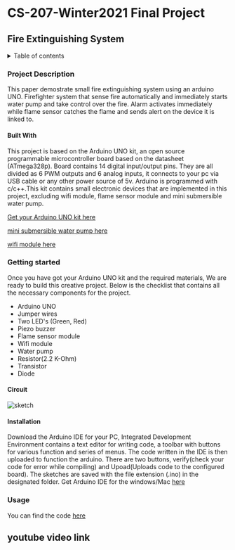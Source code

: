 # CS-207-Winter2021 Final Project

## Fire Extinguishing System
<details>
<summary>Table of contents</summary>

+ [Project Description](#project-description)
  + [Built With](#built-with)
+ [Getting Started](#getting-started)
  + [Circuit](#circuit)
  + [Installation](#installation)
+ [Usage](#usage)
+ [youtube video link](#youtube-video-link)
</details>
 
### Project Description

This paper demostrate small fire extinguishing system using an arduino UNO. Firefighter system that sense fire automatically and immediately starts water pump and take control over the fire. Alarm activates immediately while flame sensor catches the flame and sends alert on the device it is linked to.

#### Built With
This project is based on the Arduino UNO kit, an open source programmable microcontroller board based on the datasheet (ATmega328p). Board contains 14 digital input/output pins. They are all divided as 6 PWM outputs and 6 analog inputs, it connects to your pc via USB cable or any other power source of 5v. Arduino is programmed with c/c++.This kit contains small electronic devices that are implemented in this project, excluding wifi module, flame sensor module and mini submersible water pump.

[Get your Arduino UNO kit here](https://solarbotics.com/product/ardx/)
   
[mini submersible water pump here](https://www.amazon.ca/Amphibious-Circulation-Submersible-Fountain-Hydroponics/dp/B07QSJ4BF1/ref=sr_1_17?dchild=1&keywords=Mini+Water+Pump&qid=1617756177&sr=8-17)

[wifi module here](https://www.amazon.ca/KeeYees-Internet-Development-Wireless-Compatible/dp/B07PR9T5R5/ref=sr_1_10?crid=XX1KHUHMMUKP&dchild=1&keywords=wifi+module+esp8266&qid=1617756353&sprefix=wifi+module+esp%2Caps%2C195&sr=8-10)


### Getting started
Once you have got your Arduino UNO kit and the required materials, We are ready to build this creative project. Below is the checklist that contains all the necessary components for the project.

- Arduino UNO
- Jumper wires
- Two LED's (Green, Red)
- Piezo buzzer
- Flame sensor module
- Wifi module
- Water pump
- Resistor(2.2 K-Ohm)
- Transistor
- Diode
#### Circuit 

![sketch](https://user-images.githubusercontent.com/78987305/114621178-9f1e6300-9c69-11eb-8afe-21db1c025bc3.png)

#### Installation
Download the Arduino IDE for your PC, Integrated Development Environment contains a text editor for writing code, a toolbar with buttons for various function and series of menus. The code written in the IDE is then uploaded to function the arduino. There are two buttons, verify(check your code for error while compiling) and Upoad(Uploads code to the configured board). The sketches are saved with the file extension (.ino) in the designated folder.
Get Arduino IDE for the windows/Mac [here](https://www.arduino.cc/en/software)

### Usage
You can find the code [here](https://github.com/uveshbariwala/CS-207-Winter2021-Final-Project/blob/main/code)

## youtube video link

